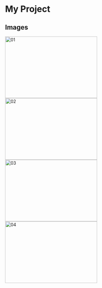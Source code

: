 # My Project

## Images

<img src="https://github.com/user-attachments/assets/2153a78f-5277-4dbd-91a7-3815c03ed0a6" alt="01" width="300" height="200" />
<img src="https://github.com/user-attachments/assets/015f7abe-1c53-4daa-976d-2f343de4a9f8" alt="02" width="300" height="200" />
<img src="https://github.com/user-attachments/assets/ae1bd816-cdbe-4dcf-a1c1-16404d1c68b6" alt="03" width="300" height="200" />
<img src="https://github.com/user-attachments/assets/d42e9425-4db9-4213-854c-4be71c9c0f4c" alt="04" width="300" height="200" />

